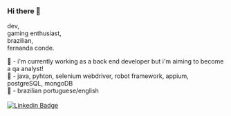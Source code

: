 ### Hi there 👋

dev,<br>
gaming enthusiast, <br>
brazilian, <br>
fernanda conde.

🌱 - i'm currently working as a back end developer but i'm aiming to become a qa analyst! <br>
:wrench: - java, pyhton, selenium webdriver, robot framework, appium, postgreSQL, mongoDB <br>
:speech_balloon: - brazilian portuguese/english
<br>
<br>
[![Linkedin Badge](https://img.shields.io/badge/-Linkedin-blue?style=flat-square&logo=Linkedin&logoColor=white&link=https://www.linkedin.com/in/fernanda-conde/)](https://www.linkedin.com/in/fernanda-conde/) 
